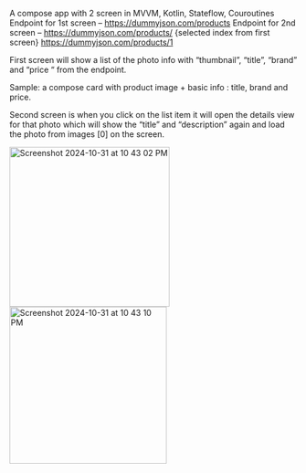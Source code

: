 
A compose app with 2 screen in MVVM, Kotlin, Stateflow, Couroutines
Endpoint for 1st screen – https://dummyjson.com/products
Endpoint for 2nd screen – https://dummyjson.com/products/  {selected index from first screen}
https://dummyjson.com/products/1

First screen will show a list of the photo info with “thumbnail”, “title”, “brand” and “price “ from the endpoint.
 
Sample: a compose card with product image + basic info : title, brand and price.
 
Second screen is when you click on the list item it will open the details view for that photo which will show the “title” and “description” again and load the photo from images [0] on the screen.
 

<img width="280" alt="Screenshot 2024-10-31 at 10 43 02 PM" src="https://github.com/user-attachments/assets/541429e4-93fb-476c-a878-b650b31b33bb">
<img width="275" alt="Screenshot 2024-10-31 at 10 43 10 PM" src="https://github.com/user-attachments/assets/35fc3f24-4396-494c-8623-9fb0f11c76de">
